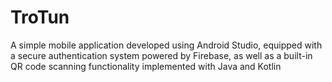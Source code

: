 # TroTun
A simple mobile application developed using Android Studio, equipped with a secure authentication system powered by Firebase, as well as a built-in QR code scanning functionality implemented with Java and Kotlin
